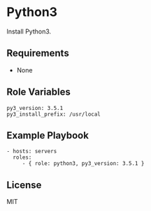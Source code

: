 Python3
=======

Install Python3.

Requirements
------------

- None


Role Variables
--------------

```
py3_version: 3.5.1
py3_install_prefix: /usr/local
```


Example Playbook
----------------


    - hosts: servers
      roles:
         - { role: python3, py3_version: 3.5.1 }

License
-------

MIT
